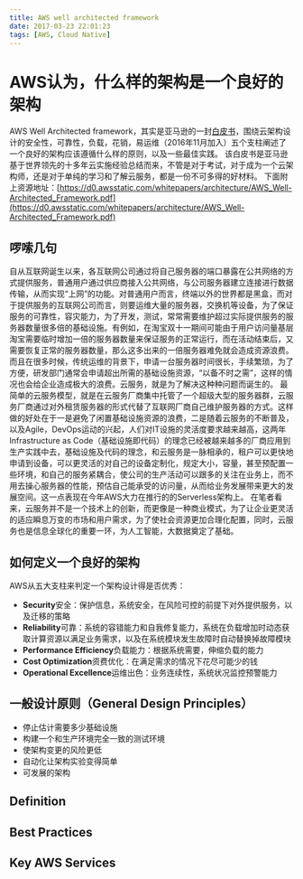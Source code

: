 ```yaml
---
title: AWS well architected framework
date: 2017-03-23 22:01:23
tags: [AWS, Cloud Native]
---
```

# AWS认为，什么样的架构是一个良好的架构

AWS Well Architected framework，其实是亚马逊的一封[白皮书](https://d0.awsstatic.com/whitepapers/architecture/AWS_Well-Architected_Framework.pdf)，围绕云架构设计的安全性，可靠性，负载，花销，易运维（2016年11月加入）五个支柱阐述了一个良好的架构应该遵循什么样的原则，以及一些最佳实践。
该白皮书是亚马逊基于世界领先的十多年云实施经验总结而来，不管是对于考试，对于成为一个云架构师，还是对于单纯的学习和了解云服务，都是一份不可多得的好材料。
下面附上资源地址：[https://d0.awsstatic.com/whitepapers/architecture/AWS_Well-Architected_Framework.pdf](https://d0.awsstatic.com/whitepapers/architecture/AWS_Well-Architected_Framework.pdf)

## 啰嗦几句

自从互联网诞生以来，各互联网公司通过将自己服务器的端口暴露在公共网络的方式提供服务，普通用户通过供应商接入公共网络，与公司服务器建立连接进行数据传输，从而实现“上网”的功能。对普通用户而言，终端以外的世界都是黑盒，而对于提供服务的互联网公司而言，则要运维大量的服务器，交换机等设备，为了保证服务的可靠性，容灾能力，为了开发，测试，常常需要维护超过实际提供服务的服务器数量很多倍的基础设施。有例如，在淘宝双十一期间可能由于用户访问量基层淘宝需要临时增加一倍的服务器数量来保证服务的正常运行，而在活动结束后，又需要恢复正常的服务器数量，那么这多出来的一倍服务器难免就会造成资源浪费。而且在很多时候，传统运维的背景下，申请一台服务器时间很长，手续繁琐，为了方便，研发部门通常会申请超出所需的基础设施资源，“以备不时之需”，这样的情况也会给企业造成极大的浪费。云服务，就是为了解决这种种问题而诞生的。
最简单的云服务模型，就是在云服务厂商集中托管了一个超级大型的服务器群，云服务厂商通过对外租赁服务器的形式代替了互联网厂商自己维护服务器的方式。这样做的好处在于一是避免了闲置基础设施资源的浪费，二是随着云服务的不断普及，以及Agile，DevOps运动的兴起，人们对IT设施的灵活度要求越来越高，这两年Infrastructure as Code（基础设施即代码）的理念已经被越来越多的厂商应用到生产实践中去，基础设施及代码的理念，和云服务是一脉相承的，租户可以更快地申请到设备，可以更灵活的对自己的设备定制化，规定大小，容量，甚至预配置一些环境，和自己的服务紧耦合，使公司的生产活动可以跟多的关注在业务上，而不用去操心服务器的性能，预估自己能承受的访问量，从而给业务发展带来更大的发展空间。这一点表现在今年AWS大力在推行的的Serverless架构上。
在笔者看来，云服务并不是一个技术上的创新，而更像是一种商业模式，为了让企业更灵活的适应瞬息万变的市场和用户需求，为了使社会资源更加合理化配置，同时，云服务也是信息全球化的重要一环，为人工智能，大数据奠定了基础。

## 如何定义一个良好的架构

AWS从五大支柱来判定一个架构设计得是否优秀：

 - **Security**安全：保护信息，系统安全，在风险可控的前提下对外提供服务，以及迁移的策略
 - **Reliability**可靠：系统的容错能力和自我修复能力，系统在负载增加时动态获取计算资源以满足业务需求，以及在系统模块发生故障时自动替换掉故障模块
 - **Performance Efficiency**负载能力：根据系统需要，伸缩负载的能力
 - **Cost Optimization**资费优化：在满足需求的情况下花尽可能少的钱
 - **Operational Excellence**运维出色：业务连续性，系统状况监控预警能力

## 一般设计原则（General Design Principles）

 - 停止估计需要多少基础设施
 - 构建一个和生产环境完全一致的测试环境
 - 使架构变更的风险更低
 - 自动化让架构实验变得简单
 - 可发展的架构

## Definition

## Best Practices

## Key AWS Services